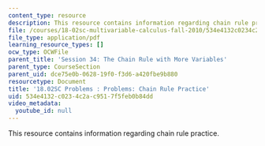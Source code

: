 ```yaml
---
content_type: resource
description: This resource contains information regarding chain rule practice.
file: /courses/18-02sc-multivariable-calculus-fall-2010/534e4132c0234c2ac9517f5feb0b84dd_MIT18_02SC_pb_40_quest.pdf
file_type: application/pdf
learning_resource_types: []
ocw_type: OCWFile
parent_title: 'Session 34: The Chain Rule with More Variables'
parent_type: CourseSection
parent_uid: dce75e0b-0628-19f0-f3d6-a420fbe9b880
resourcetype: Document
title: '18.02SC Problems : Problems: Chain Rule Practice'
uid: 534e4132-c023-4c2a-c951-7f5feb0b84dd
video_metadata:
  youtube_id: null
---
```

This resource contains information regarding chain rule practice.

